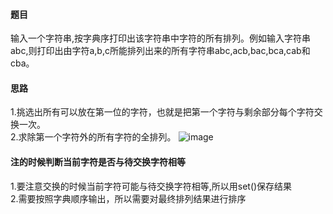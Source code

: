 #### 题目
输入一个字符串,按字典序打印出该字符串中字符的所有排列。例如输入字符串abc,则打印出由字符a,b,c所能排列出来的所有字符串abc,acb,bac,bca,cab和cba。
#### 思路
1.挑选出所有可以放在第一位的字符，也就是把第一个字符与剩余部分每个字符交换一次。\
2.求除第一个字符外的所有字符的全排列。
![image](https://img-blog.csdn.net/20180711210809927)
#### 注的时候判断当前字符是否与待交换字符相等
1.要注意交换的时候当前字符可能与待交换字符相等,所以用set()保存结果\
2.需要按照字典顺序输出，所以需要对最终排列结果进行排序
